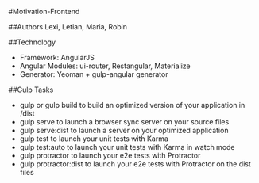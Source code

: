 #Motivation-Frontend

##Authors
Lexi, Letian, Maria, Robin

##Technology
+ Framework: AngularJS
+ Angular Modules: ui-router, Restangular, Materialize
+ Generator: Yeoman + gulp-angular generator

##Gulp Tasks
+ gulp or gulp build to build an optimized version of your application in /dist
+ gulp serve to launch a browser sync server on your source files
+ gulp serve:dist to launch a server on your optimized application
+ gulp test to launch your unit tests with Karma
+ gulp test:auto to launch your unit tests with Karma in watch mode
+ gulp protractor to launch your e2e tests with Protractor
+ gulp protractor:dist to launch your e2e tests with Protractor on the dist files